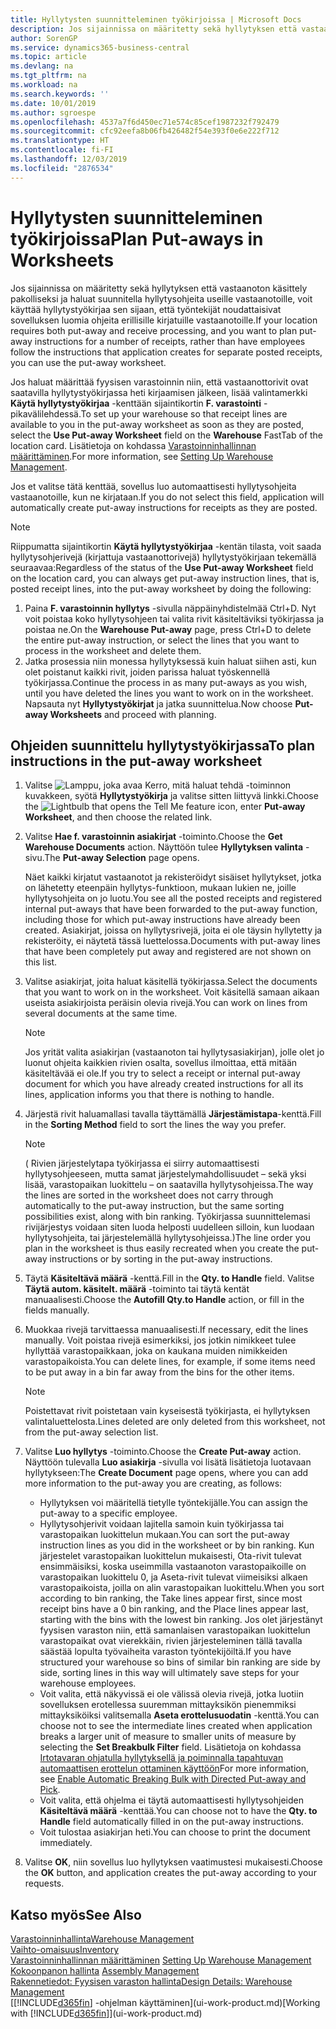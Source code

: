 ```yaml
---
title: Hyllytysten suunnitteleminen työkirjoissa | Microsoft Docs
description: Jos sijainnissa on määritetty sekä hyllytyksen että vastaanoton käsittely pakolliseksi ja haluat suunnitella hyllytysohjeita useille vastaanotoille, voit käyttää hyllytystyökirjaa sen sijaan, että työntekijät noudattaisivat sovelluksen luomia ohjeita erillisille kirjatuille vastaanotoille.
author: SorenGP
ms.service: dynamics365-business-central
ms.topic: article
ms.devlang: na
ms.tgt_pltfrm: na
ms.workload: na
ms.search.keywords: ''
ms.date: 10/01/2019
ms.author: sgroespe
ms.openlocfilehash: 4537a7f6d450ec71e574c85cef1987232f792479
ms.sourcegitcommit: cfc92eefa8b06fb426482f54e393f0e6e222f712
ms.translationtype: HT
ms.contentlocale: fi-FI
ms.lasthandoff: 12/03/2019
ms.locfileid: "2876534"
---
```

# <a name="plan-put-aways-in-worksheets"></a><span data-ttu-id="47014-103">Hyllytysten suunnitteleminen työkirjoissa</span><span class="sxs-lookup"><span data-stu-id="47014-103">Plan Put-aways in Worksheets</span></span>
<span data-ttu-id="47014-104">Jos sijainnissa on määritetty sekä hyllytyksen että vastaanoton käsittely pakolliseksi ja haluat suunnitella hyllytysohjeita useille vastaanotoille, voit käyttää hyllytystyökirjaa sen sijaan, että työntekijät noudattaisivat sovelluksen luomia ohjeita erillisille kirjatuille vastaanotoille.</span><span class="sxs-lookup"><span data-stu-id="47014-104">If your location requires both put-away and receive processing, and you want to plan put-away instructions for a number of receipts, rather than have employees follow the instructions that application creates for separate posted receipts, you can use the put-away worksheet.</span></span>  

<span data-ttu-id="47014-105">Jos haluat määrittää fyysisen varastoinnin niin, että vastaanottorivit ovat saatavilla hyllytystyökirjassa heti kirjaamisen jälkeen, lisää valintamerkki  **Käytä hyllytystyökirjaa** -kenttään sijaintikortin **F. varastointi** -pikavälilehdessä.</span><span class="sxs-lookup"><span data-stu-id="47014-105">To set up your warehouse so that receipt lines are available to you in the put-away worksheet as soon as they are posted, select the **Use Put-away Worksheet** field on the **Warehouse** FastTab of the location card.</span></span> <span data-ttu-id="47014-106">Lisätietoja on kohdassa [Varastoinninhallinnan määrittäminen](warehouse-setup-warehouse.md).</span><span class="sxs-lookup"><span data-stu-id="47014-106">For more information, see [Setting Up Warehouse Management](warehouse-setup-warehouse.md).</span></span>  

<span data-ttu-id="47014-107">Jos et valitse tätä kenttää, sovellus luo automaattisesti hyllytysohjeita vastaanotoille, kun ne kirjataan.</span><span class="sxs-lookup"><span data-stu-id="47014-107">If you do not select this field, application will automatically create put-away instructions for receipts as they are posted.</span></span>  

> [!NOTE]  
>  <span data-ttu-id="47014-108">Riippumatta sijaintikortin **Käytä hyllytystyökirjaa** -kentän tilasta, voit saada hyllytysohjerivejä (kirjattuja vastaanottorivejä) hyllytystyökirjaan tekemällä seuraavaa:</span><span class="sxs-lookup"><span data-stu-id="47014-108">Regardless of the status of the **Use Put-away Worksheet** field on the location card, you can always get put-away instruction lines, that is, posted receipt lines, into the put-away worksheet by doing the following:</span></span>  
>   
>  1.  <span data-ttu-id="47014-109">Paina **F. varastoinnin hyllytys** -sivulla näppäinyhdistelmää Ctrl+D. Nyt voit poistaa koko hyllytysohjeen tai valita rivit käsiteltäviksi työkirjassa ja poistaa ne.</span><span class="sxs-lookup"><span data-stu-id="47014-109">On the **Warehouse Put-away** page, press Ctrl+D to delete the entire put-away instruction, or select the lines that you want to process in the worksheet and delete them.</span></span>  
> 2.  <span data-ttu-id="47014-110">Jatka prosessia niin monessa hyllytyksessä kuin haluat siihen asti, kun olet poistanut kaikki rivit, joiden parissa haluat työskennellä työkirjassa.</span><span class="sxs-lookup"><span data-stu-id="47014-110">Continue the process in as many put-aways as you wish, until you have deleted the lines you want to work on in the worksheet.</span></span> <span data-ttu-id="47014-111">Napsauta nyt **Hyllytystyökirjat** ja jatka suunnittelua.</span><span class="sxs-lookup"><span data-stu-id="47014-111">Now choose **Put-away Worksheets** and proceed with planning.</span></span>  

## <a name="to-plan-instructions-in-the-put-away-worksheet"></a><span data-ttu-id="47014-112">Ohjeiden suunnittelu hyllytystyökirjassa</span><span class="sxs-lookup"><span data-stu-id="47014-112">To plan instructions in the put-away worksheet</span></span>  
1.  <span data-ttu-id="47014-113">Valitse ![Lamppu, joka avaa Kerro, mitä haluat tehdä -toiminnon](media/ui-search/search_small.png "Kerro, mitä haluat tehdä") kuvakkeen, syötä **Hyllytystyökirja** ja valitse sitten liittyvä linkki.</span><span class="sxs-lookup"><span data-stu-id="47014-113">Choose the ![Lightbulb that opens the Tell Me feature](media/ui-search/search_small.png "Tell me what you want to do") icon, enter **Put-away Worksheet**, and then choose the related link.</span></span>  
2.  <span data-ttu-id="47014-114">Valitse **Hae f. varastoinnin asiakirjat** -toiminto.</span><span class="sxs-lookup"><span data-stu-id="47014-114">Choose the **Get Warehouse Documents** action.</span></span> <span data-ttu-id="47014-115">Näyttöön tulee **Hyllytyksen valinta** -sivu.</span><span class="sxs-lookup"><span data-stu-id="47014-115">The **Put-away Selection** page opens.</span></span>  

    <span data-ttu-id="47014-116">Näet kaikki kirjatut vastaanotot ja rekisteröidyt sisäiset hyllytykset, jotka on lähetetty eteenpäin hyllytys-funktioon, mukaan lukien ne, joille hyllytysohjeita on jo luotu.</span><span class="sxs-lookup"><span data-stu-id="47014-116">You see all the posted receipts and registered internal put-aways that have been forwarded to the put-away function, including those for which put-away instructions have already been created.</span></span> <span data-ttu-id="47014-117">Asiakirjat, joissa on hyllytysrivejä, joita ei ole täysin hyllytetty ja rekisteröity, ei näytetä tässä luettelossa.</span><span class="sxs-lookup"><span data-stu-id="47014-117">Documents with put-away lines that have been completely put away and registered are not shown on this list.</span></span>  

3. <span data-ttu-id="47014-118">Valitse asiakirjat, joita haluat käsitellä työkirjassa.</span><span class="sxs-lookup"><span data-stu-id="47014-118">Select the documents that you want to work on in the worksheet.</span></span> <span data-ttu-id="47014-119">Voit käsitellä samaan aikaan useista asiakirjoista peräisin olevia rivejä.</span><span class="sxs-lookup"><span data-stu-id="47014-119">You can work on lines from several documents at the same time.</span></span>  

    > [!NOTE]  
    >  <span data-ttu-id="47014-120">Jos yrität valita asiakirjan (vastaanoton tai hyllytysasiakirjan), jolle olet jo luonut ohjeita kaikkien rivien osalta, sovellus ilmoittaa, että mitään käsiteltävää ei ole.</span><span class="sxs-lookup"><span data-stu-id="47014-120">If you try to select a receipt or internal put-away document for which you have already created instructions for all its lines, application informs you that there is nothing to handle.</span></span>  

4. <span data-ttu-id="47014-121">Järjestä rivit haluamallasi tavalla täyttämällä **Järjestämistapa**-kenttä.</span><span class="sxs-lookup"><span data-stu-id="47014-121">Fill in the **Sorting Method** field to sort the lines the way you prefer.</span></span>  

    > [!NOTE]  
    >  <span data-ttu-id="47014-122">( Rivien järjestelytapa työkirjassa ei siirry automaattisesti hyllytysohjeeseen, mutta samat järjestelymahdollisuudet – sekä yksi lisää, varastopaikan luokittelu – on saatavilla hyllytysohjeissa.</span><span class="sxs-lookup"><span data-stu-id="47014-122">The way the lines are sorted in the worksheet does not carry through automatically to the put-away instruction, but the same sorting possibilities exist, along with bin ranking.</span></span> <span data-ttu-id="47014-123">Työkirjassa suunnittelemasi rivijärjestys voidaan siten luoda helposti uudelleen silloin, kun luodaan hyllytysohjeita, tai järjestelemällä hyllytysohjeissa.)</span><span class="sxs-lookup"><span data-stu-id="47014-123">The line order you plan in the worksheet is thus easily recreated when you create the put-away instructions or by sorting in the put-away instructions.</span></span>  

5.  <span data-ttu-id="47014-124">Täytä **Käsiteltävä määrä** -kenttä.</span><span class="sxs-lookup"><span data-stu-id="47014-124">Fill in the **Qty. to Handle** field.</span></span> <span data-ttu-id="47014-125">Valitse **Täytä autom. käsitelt. määrä** -toiminto tai täytä kentät manuaalisesti.</span><span class="sxs-lookup"><span data-stu-id="47014-125">Choose the **Autofill Qty.to Handle** action, or fill in the fields manually.</span></span>  
6.  <span data-ttu-id="47014-126">Muokkaa rivejä tarvittaessa manuaalisesti.</span><span class="sxs-lookup"><span data-stu-id="47014-126">If necessary, edit the lines manually.</span></span> <span data-ttu-id="47014-127">Voit poistaa rivejä esimerkiksi, jos jotkin nimikkeet tulee hyllyttää varastopaikkaan, joka on kaukana muiden nimikkeiden varastopaikoista.</span><span class="sxs-lookup"><span data-stu-id="47014-127">You can delete lines, for example, if some items need to be put away in a bin far away from the bins for the other items.</span></span>  

    > [!NOTE]  
    >  <span data-ttu-id="47014-128">Poistettavat rivit poistetaan vain kyseisestä työkirjasta, ei hyllytyksen valintaluettelosta.</span><span class="sxs-lookup"><span data-stu-id="47014-128">Lines deleted are only deleted from this worksheet, not from the put-away selection list.</span></span>  

7.  <span data-ttu-id="47014-129">Valitse **Luo hyllytys** -toiminto.</span><span class="sxs-lookup"><span data-stu-id="47014-129">Choose the **Create Put-away** action.</span></span> <span data-ttu-id="47014-130">Näyttöön tulevalla **Luo asiakirja** -sivulla voi lisätä lisätietoja luotavaan hyllytykseen:</span><span class="sxs-lookup"><span data-stu-id="47014-130">The **Create Document** page opens, where you can add more information to the put-away you are creating, as follows:</span></span>  

    -   <span data-ttu-id="47014-131">Hyllytyksen voi määritellä tietylle työntekijälle.</span><span class="sxs-lookup"><span data-stu-id="47014-131">You can assign the put-away to a specific employee.</span></span>  
    -   <span data-ttu-id="47014-132">Hyllytysohjerivit voidaan lajitella samoin kuin työkirjassa tai varastopaikan luokittelun mukaan.</span><span class="sxs-lookup"><span data-stu-id="47014-132">You can sort the put-away instruction lines as you did in the worksheet or by bin ranking.</span></span> <span data-ttu-id="47014-133">Kun järjestelet varastopaikan luokittelun mukaisesti, Ota-rivit tulevat ensimmäisiksi, koska useimmilla vastaanoton varastopaikoille on varastopaikan luokittelu 0, ja Aseta-rivit tulevat viimeisiksi alkaen varastopaikoista, joilla on alin varastopaikan luokittelu.</span><span class="sxs-lookup"><span data-stu-id="47014-133">When you sort according to bin ranking, the Take lines appear first, since most receipt bins have a 0 bin ranking, and the Place lines appear last, starting with the bins with the lowest bin ranking.</span></span> <span data-ttu-id="47014-134">Jos olet järjestänyt fyysisen varaston niin, että samanlaisen varastopaikan luokittelun varastopaikat ovat vierekkäin, rivien järjesteleminen tällä tavalla säästää lopulta työvaiheita varaston työntekijöiltä.</span><span class="sxs-lookup"><span data-stu-id="47014-134">If you have structured your warehouse so bins of similar bin ranking are side by side, sorting lines in this way will ultimately save steps for your warehouse employees.</span></span>  
    -   <span data-ttu-id="47014-135">Voit valita, että näkyvissä ei ole välissä olevia rivejä, jotka luotiin sovelluksen erotellessa suuremman mittayksikön pienemmiksi mittayksiköiksi valitsemalla **Aseta erottelusuodatin** -kenttä.</span><span class="sxs-lookup"><span data-stu-id="47014-135">You can choose not to see the intermediate lines created when application breaks a larger unit of measure to smaller units of measure by selecting the **Set Breakbulk Filter** field.</span></span> <span data-ttu-id="47014-136">Lisätietoja on kohdassa [Irtotavaran ohjatulla hyllytyksellä ja poiminnalla tapahtuvan automaattisen erottelun ottaminen käyttöön](warehouse-enable-automatic-breaking-bulk-with-directed-put-away-and-pick.md)</span><span class="sxs-lookup"><span data-stu-id="47014-136">For more information, see [Enable Automatic Breaking Bulk with Directed Put-away and Pick](warehouse-enable-automatic-breaking-bulk-with-directed-put-away-and-pick.md).</span></span>  
    -   <span data-ttu-id="47014-137">Voit valita, että ohjelma ei täytä automaattisesti hyllytysohjeiden **Käsiteltävä määrä** -kenttää.</span><span class="sxs-lookup"><span data-stu-id="47014-137">You can choose not to have the **Qty. to Handle** field automatically filled in on the put-away instructions.</span></span>  
    -   <span data-ttu-id="47014-138">Voit tulostaa asiakirjan heti.</span><span class="sxs-lookup"><span data-stu-id="47014-138">You can choose to print the document immediately.</span></span>  

8.  <span data-ttu-id="47014-139">Valitse **OK**, niin sovellus luo hyllytyksen vaatimustesi mukaisesti.</span><span class="sxs-lookup"><span data-stu-id="47014-139">Choose the **OK** button, and application creates the put-away according to your requests.</span></span>  

## <a name="see-also"></a><span data-ttu-id="47014-140">Katso myös</span><span class="sxs-lookup"><span data-stu-id="47014-140">See Also</span></span>  
[<span data-ttu-id="47014-141">Varastoinninhallinta</span><span class="sxs-lookup"><span data-stu-id="47014-141">Warehouse Management</span></span>](warehouse-manage-warehouse.md)  
[<span data-ttu-id="47014-142">Vaihto-omaisuus</span><span class="sxs-lookup"><span data-stu-id="47014-142">Inventory</span></span>](inventory-manage-inventory.md)  
<span data-ttu-id="47014-143">[Varastoinninhallinnan määrittäminen](warehouse-setup-warehouse.md)   </span><span class="sxs-lookup"><span data-stu-id="47014-143">[Setting Up Warehouse Management](warehouse-setup-warehouse.md)   </span></span>  
<span data-ttu-id="47014-144">[Kokoonpanon hallinta](assembly-assemble-items.md)  </span><span class="sxs-lookup"><span data-stu-id="47014-144">[Assembly Management](assembly-assemble-items.md)  </span></span>  
[<span data-ttu-id="47014-145">Rakennetiedot: Fyysisen varaston hallinta</span><span class="sxs-lookup"><span data-stu-id="47014-145">Design Details: Warehouse Management</span></span>](design-details-warehouse-management.md)  
<span data-ttu-id="47014-146">[[!INCLUDE[d365fin](includes/d365fin_md.md)] -ohjelman käyttäminen](ui-work-product.md)</span><span class="sxs-lookup"><span data-stu-id="47014-146">[Working with [!INCLUDE[d365fin](includes/d365fin_md.md)]](ui-work-product.md)</span></span>

